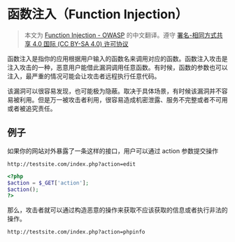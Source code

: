 # 函数注入（Function Injection）

> 本文为 [Function Injection - OWASP](https://www.owasp.org/index.php/Function_Injection) 的中文翻译。遵守 [署名-相同方式共享 4.0 国际 \(CC BY-SA 4.0\) 许可协议](https://creativecommons.org/licenses/by-sa/4.0/deed.zh)

函数注入是指你的应用根据用户输入的函数名来调用对应的函数。函数注入攻击是注入攻击的一种，恶意用户能借此漏洞调用任意函数。有时候，函数的参数也可以注入，最严重的情况可能会让攻击者远程执行任意代码。

该漏洞可以很容易发现，也可能极为隐蔽。取决于具体场景，有时候该漏洞并不容易被利用。但是万一被攻击者利用，很容易造成机密泄露、服务不完整或者不可用或者被追究责任。

## 例子

如果你的网站对外暴露了一条这样的接口，用户可以通过 action 参数提交操作

```text
http://testsite.com/index.php?action=edit
```

```php
<?php
$action = $_GET['action'];
$action();
?>
```

那么，攻击者就可以通过构造恶意的操作来获取不应该获取的信息或者执行非法的操作。

```text
http://testsite.com/index.php?action=phpinfo
```

